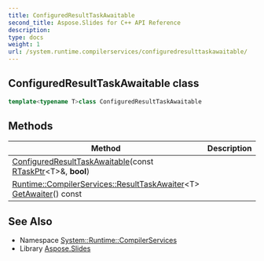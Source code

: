```yaml
---
title: ConfiguredResultTaskAwaitable
second_title: Aspose.Slides for C++ API Reference
description: 
type: docs
weight: 1
url: /system.runtime.compilerservices/configuredresulttaskawaitable/
---
```

## ConfiguredResultTaskAwaitable class




```cpp
template<typename T>class ConfiguredResultTaskAwaitable
```

## Methods

| Method | Description |
| --- | --- |
|  [ConfiguredResultTaskAwaitable](./configuredresulttaskawaitable/)(const [RTaskPtr](../../system/rtaskptr/)\<T\>\&, **bool**) |  |
| [Runtime::CompilerServices::ResultTaskAwaiter](../resulttaskawaiter/)\<T\> [GetAwaiter](./getawaiter/)() const |  |
## See Also

* Namespace [System::Runtime::CompilerServices](../)
* Library [Aspose.Slides](../../)
